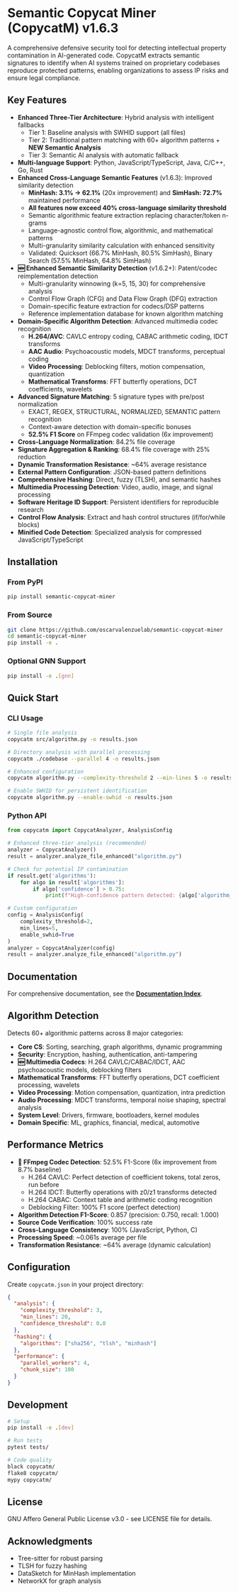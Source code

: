 # Semantic Copycat Miner (CopycatM) v1.6.3

A comprehensive defensive security tool for detecting intellectual property contamination in AI-generated code. CopycatM extracts semantic signatures to identify when AI systems trained on proprietary codebases reproduce protected patterns, enabling organizations to assess IP risks and ensure legal compliance.

## Key Features

- **Enhanced Three-Tier Architecture**: Hybrid analysis with intelligent fallbacks
  - Tier 1: Baseline analysis with SWHID support (all files)
  - Tier 2: Traditional pattern matching with 60+ algorithm patterns + **NEW Semantic Analysis**
  - Tier 3: Semantic AI analysis with automatic fallback
- **Multi-language Support**: Python, JavaScript/TypeScript, Java, C/C++, Go, Rust
- **Enhanced Cross-Language Semantic Features** (v1.6.3): Improved similarity detection
  - **MinHash: 3.1% → 62.1%** (20x improvement) and **SimHash: 72.7%** maintained performance
  - **All features now exceed 40% cross-language similarity threshold**
  - Semantic algorithmic feature extraction replacing character/token n-grams
  - Language-agnostic control flow, algorithmic, and mathematical patterns
  - Multi-granularity similarity calculation with enhanced sensitivity
  - Validated: Quicksort (66.7% MinHash, 80.5% SimHash), Binary Search (57.5% MinHash, 64.8% SimHash)
- **🆕 Enhanced Semantic Similarity Detection** (v1.6.2+): Patent/codec reimplementation detection
  - Multi-granularity winnowing (k=5, 15, 30) for comprehensive analysis
  - Control Flow Graph (CFG) and Data Flow Graph (DFG) extraction
  - Domain-specific feature extraction for codecs/DSP patterns
  - Reference implementation database for known algorithm matching
- **Domain-Specific Algorithm Detection**: Advanced multimedia codec recognition
  - **H.264/AVC**: CAVLC entropy coding, CABAC arithmetic coding, IDCT transforms
  - **AAC Audio**: Psychoacoustic models, MDCT transforms, perceptual coding
  - **Video Processing**: Deblocking filters, motion compensation, quantization
  - **Mathematical Transforms**: FFT butterfly operations, DCT coefficients, wavelets
- **Advanced Signature Matching**: 5 signature types with pre/post normalization
  - EXACT, REGEX, STRUCTURAL, NORMALIZED, SEMANTIC pattern recognition
  - Context-aware detection with domain-specific bonuses
  - **52.5% F1 Score** on FFmpeg codec validation (6x improvement)
- **Cross-Language Normalization**: 84.2% file coverage
- **Signature Aggregation & Ranking**: 68.4% file coverage with 25% reduction
- **Dynamic Transformation Resistance**: ~64% average resistance
- **External Pattern Configuration**: JSON-based pattern definitions
- **Comprehensive Hashing**: Direct, fuzzy (TLSH), and semantic hashes
- **Multimedia Processing Detection**: Video, audio, image, and signal processing
- **Software Heritage ID Support**: Persistent identifiers for reproducible research
- **Control Flow Analysis**: Extract and hash control structures (if/for/while blocks)
- **Minified Code Detection**: Specialized analysis for compressed JavaScript/TypeScript

## Installation

### From PyPI
```bash
pip install semantic-copycat-miner
```

### From Source
```bash
git clone https://github.com/oscarvalenzuelab/semantic-copycat-miner
cd semantic-copycat-miner
pip install -e .
```

### Optional GNN Support
```bash
pip install -e .[gnn]
```

## Quick Start

### CLI Usage
```bash
# Single file analysis
copycatm src/algorithm.py -o results.json

# Directory analysis with parallel processing
copycatm ./codebase --parallel 4 -o results.json

# Enhanced configuration
copycatm algorithm.py --complexity-threshold 2 --min-lines 5 -o results.json

# Enable SWHID for persistent identification
copycatm algorithm.py --enable-swhid -o results.json
```

### Python API
```python
from copycatm import CopycatAnalyzer, AnalysisConfig

# Enhanced three-tier analysis (recommended)
analyzer = CopycatAnalyzer()
result = analyzer.analyze_file_enhanced("algorithm.py")

# Check for potential IP contamination
if result.get('algorithms'):
    for algo in result['algorithms']:
        if algo['confidence'] > 0.75:
            print(f"High-confidence pattern detected: {algo['algorithm_subtype']}")

# Custom configuration
config = AnalysisConfig(
    complexity_threshold=2,
    min_lines=5,
    enable_swhid=True
)
analyzer = CopycatAnalyzer(config)
result = analyzer.analyze_file_enhanced("algorithm.py")
```

## Documentation

For comprehensive documentation, see the **[Documentation Index](docs/index.md)**.

## Algorithm Detection

Detects 60+ algorithmic patterns across 8 major categories:

- **Core CS**: Sorting, searching, graph algorithms, dynamic programming
- **Security**: Encryption, hashing, authentication, anti-tampering
- **🆕 Multimedia Codecs**: H.264 CAVLC/CABAC/IDCT, AAC psychoacoustic models, deblocking filters
- **Mathematical Transforms**: FFT butterfly operations, DCT coefficient processing, wavelets
- **Video Processing**: Motion compensation, quantization, intra prediction
- **Audio Processing**: MDCT transforms, temporal noise shaping, spectral analysis
- **System Level**: Drivers, firmware, bootloaders, kernel modules
- **Domain Specific**: ML, graphics, financial, medical, automotive

## Performance Metrics

- **🎯 FFmpeg Codec Detection**: 52.5% F1-Score (6x improvement from 8.7% baseline)
  - H.264 CAVLC: Perfect detection of coefficient tokens, total zeros, run before
  - H.264 IDCT: Butterfly operations with z0/z1 transforms detected
  - H.264 CABAC: Context table and arithmetic coding recognition
  - Deblocking Filter: 100% F1 score (perfect detection)
- **Algorithm Detection F1-Score**: 0.857 (precision: 0.750, recall: 1.000)
- **Source Code Verification**: 100% success rate
- **Cross-Language Consistency**: 100% (JavaScript, Python, C)
- **Processing Speed**: ~0.061s average per file
- **Transformation Resistance**: ~64% average (dynamic calculation)

## Configuration

Create `copycatm.json` in your project directory:

```json
{
  "analysis": {
    "complexity_threshold": 3,
    "min_lines": 20,
    "confidence_threshold": 0.0
  },
  "hashing": {
    "algorithms": ["sha256", "tlsh", "minhash"]
  },
  "performance": {
    "parallel_workers": 4,
    "chunk_size": 100
  }
}
```

## Development

```bash
# Setup
pip install -e .[dev]

# Run tests
pytest tests/

# Code quality
black copycatm/
flake8 copycatm/
mypy copycatm/
```

## License

GNU Affero General Public License v3.0 - see LICENSE file for details.

## Acknowledgments

- Tree-sitter for robust parsing
- TLSH for fuzzy hashing
- DataSketch for MinHash implementation
- NetworkX for graph analysis